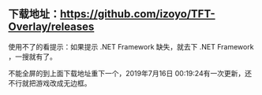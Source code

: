 ## 下载地址：https://github.com/izoyo/TFT-Overlay/releases

使用不了的看提示：如果提示 .NET Framework 缺失，就去下 .NET Framework ，一搜就有了。

不能全屏的到上面下载地址重下一个，2019年7月16日 00:19:24有一次更新，还不行就把游戏改成无边框。
